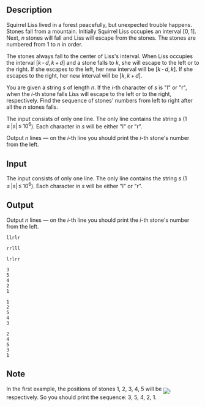 ## Description

<div><p>Squirrel Liss lived in a forest peacefully, but unexpected trouble happens. Stones fall from a mountain. Initially Squirrel Liss occupies an interval <span class="tex-span">[0, 1]</span>. Next, <span class="tex-span"><i>n</i></span> stones will fall and Liss will escape from the stones. The stones are numbered from 1 to <span class="tex-span"><i>n</i></span> in order.</p><p>The stones always fall to the center of Liss's interval. When Liss occupies the interval <span class="tex-span">[<i>k</i> - <i>d</i>, <i>k</i> + <i>d</i>]</span> and a stone falls to <span class="tex-span"><i>k</i></span>, she will escape to the left or to the right. If she escapes to the left, her new interval will be <span class="tex-span">[<i>k</i> - <i>d</i>, <i>k</i>]</span>. If she escapes to the right, her new interval will be <span class="tex-span">[<i>k</i>, <i>k</i> + <i>d</i>]</span>.</p><p>You are given a string <span class="tex-span"><i>s</i></span> of length <span class="tex-span"><i>n</i></span>. If the <span class="tex-span"><i>i</i></span>-th character of <span class="tex-span"><i>s</i></span> is "<span class="tex-font-style-tt">l</span>" or "<span class="tex-font-style-tt">r</span>", when the <span class="tex-span"><i>i</i></span>-th stone falls Liss will escape to the left or to the right, respectively. Find the sequence of stones' numbers from left to right after all the <span class="tex-span"><i>n</i></span> stones falls.</p></div><div class="input-specification"><p>The input consists of only one line. The only line contains the string <span class="tex-span"><i>s</i></span> (<span class="tex-span">1 ≤ |<i>s</i>| ≤ 10<sup class="upper-index">6</sup></span>). Each character in <span class="tex-span"><i>s</i></span> will be either "<span class="tex-font-style-tt">l</span>" or "<span class="tex-font-style-tt">r</span>".</p></div><div class="output-specification"><p>Output <span class="tex-span"><i>n</i></span> lines — on the <span class="tex-span"><i>i</i></span>-th line you should print the <span class="tex-span"><i>i</i></span>-th stone's number from the left.</p></div>

## Input

<p>The input consists of only one line. The only line contains the string <span class="tex-span"><i>s</i></span> (<span class="tex-span">1 ≤ |<i>s</i>| ≤ 10<sup class="upper-index">6</sup></span>). Each character in <span class="tex-span"><i>s</i></span> will be either "<span class="tex-font-style-tt">l</span>" or "<span class="tex-font-style-tt">r</span>".</p>

## Output

<p>Output <span class="tex-span"><i>n</i></span> lines — on the <span class="tex-span"><i>i</i></span>-th line you should print the <span class="tex-span"><i>i</i></span>-th stone's number from the left.</p>





```input1
llrlr

```




```input2
rrlll

```




```input3
lrlrr

```




```output1
3
5
4
2
1

```




```output2
1
2
5
4
3

```




```output3
2
4
5
3
1

```



## Note

<p>In the first example, the positions of stones 1, 2, 3, 4, 5 will be <img align="middle" class="tex-formula" src="file://ZavbkVgg.png" style="max-width: 100.0%;max-height: 100.0%;">, respectively. So you should print the sequence: 3, 5, 4, 2, 1.</p>
